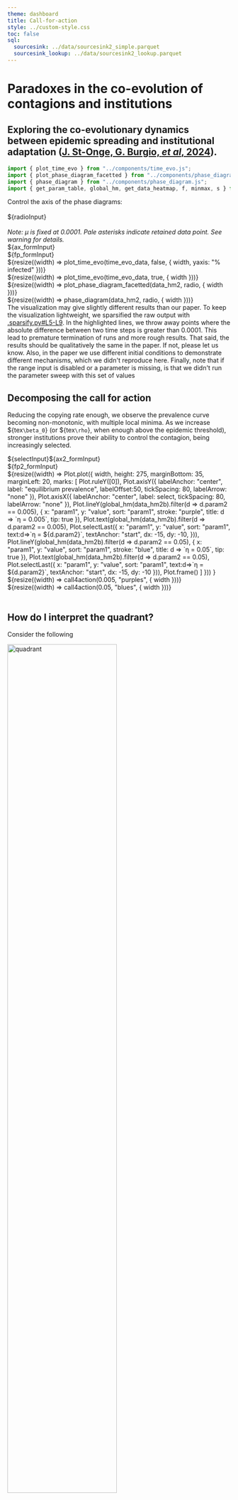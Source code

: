 ```yaml
---
theme: dashboard
title: Call-for-action
style: ../custom-style.css
toc: false
sql:
  sourcesink: ../data/sourcesink2_simple.parquet
  sourcesink_lookup: ../data/sourcesink2_lookup.parquet
---
```


# Paradoxes in the co-evolution of contagions and institutions
## Exploring the co-evolutionary dynamics between epidemic spreading and institutional adaptation ([J. St-Onge, G. Burgio, _et al_, 2024](https://arxiv.org/abs/2310.03672)).

<!-- DASHBOARD 1 -->

```js
import { plot_time_evo } from "../components/time_evo.js";
import { plot_phase_diagram_facetted } from "../components/phase_diagram_facetted.js";
import { phase_diagram } from "../components/phase_diagram.js";
import { get_param_table, global_hm, get_data_heatmap, f, minmax, s } from "../components/helpers.js";
```

<div>
  <div class="card">
    <div class="grid grid-cols-3">
      <div>Control the axis of the phase diagrams:<br><br>${radioInput}<br><br><i>Note: μ is fixed at 0.0001. Pale asterisks indicate retained data point. See warning for details. </i></div>
      <div>${ax_formInput}</div>
      <div>${fp_formInput}</div>
    </div>
    <div class="grid grid-cols-2">
      <div>${resize((width) => plot_time_evo(time_evo_data, false, { width,  yaxis: "% infected" }))}</div>
      <div>${resize((width) => plot_time_evo(time_evo_data, true, { width }))}</div>
    </div>
    <div class="grid grid-cols-3">
      <div class="grid-colspan-2">${resize((width) => plot_phase_diagram_facetted(data_hm2, radio, { width }))}</div>
      <div class="grid-colspan-1">${resize((width) => phase_diagram(data_hm2, radio, { width }))}</div>
    </div>
  </div>
</div>

<div class="warning" label="⚠️ Warning">The visualization may give slightly different results than our paper. To keep the visualization lightweight, we sparsified the raw output with  <a href="https://github.com/jstonge/hello-gmes/blob/main/.sparsify.py#L5-L9">.sparsify.py#L5-L9</a>. In the highlighted lines, we throw away points where the absolute difference between two time steps is greater than 0.0001. This lead to premature termination of runs and more rough results. That said, the results should be  qualitatively the same in the paper. If not, please let us know. Also, in the paper we use different initial conditions to demonstrate different mechanisms, which we didn't reproduce here. Finally, note that if the range input is disabled or a parameter is missing, is that we didn't run the parameter sweep with this set of values</div>

## Decomposing the call for action

Reducing the copying rate enough, we observe the prevalence curve becoming non-monotonic, with multiple local minima. As we increase ${tex`\beta_0`} (or ${tex`\rho`}, when enough above the epidemic threshold), stronger institutions prove their ability to control the contagion, being increasingly selected.

<div>
  <div>
  <div class="grid grid-cols-2">
    <div>${selectInput}${ax2_formInput}</div>
    <div>${fp2_formInput}</div>
    </div>
    <div class="grid grid-cols-3">
      <div>${resize((width) => 
        Plot.plot({
          width,
          height: 275,
          marginBottom: 35,
          marginLeft: 20,
          marks: [
            Plot.ruleY([0]),
            Plot.axisY({ labelAnchor: "center", label: "equilibrium prevalence", labelOffset:50, tickSpacing: 80, labelArrow: "none" }),
            Plot.axisX({ labelAnchor: "center", label: select, tickSpacing: 80, labelArrow: "none" }),
            Plot.lineY(global_hm(data_hm2b).filter(d => d.param2 == 0.005), {
              x: "param1", y: "value", sort: "param1", stroke: "purple", 
              title: d => `η = 0.005`, 
              tip: true 
            }),
            Plot.text(global_hm(data_hm2b).filter(d => d.param2 == 0.005), Plot.selectLast({
              x: "param1", y: "value", sort: "param1", text:d=>`η = ${d.param2}`,
              textAnchor: "start", dx: -15, dy: -10, 
            })),
            Plot.lineY(global_hm(data_hm2b).filter(d => d.param2 == 0.05), { 
              x: "param1", y: "value", sort: "param1", stroke: "blue", 
              title: d => `η = 0.05`, tip: true 
            }),
            Plot.text(global_hm(data_hm2b).filter(d => d.param2 == 0.05), Plot.selectLast({
              x: "param1", y: "value", sort: "param1", text:d=>`η = ${d.param2}`,
              textAnchor: "start", dx: -15, dy: -10
            })),
            Plot.frame()
          ]
        }))
      }</div>
      <div>${resize((width) => call4action(0.005, "purples", { width }))}</div>
      <div>${resize((width) => call4action(0.05, "blues", { width }))}</div>
    </div>
  </div>
  <br>
</div>

## How do I interpret the quadrant?

Consider the following

<img src="../assets/quadrant.png" alt="quadrant" style="width:70%">


- The upper left quadrant represents the time evolution of the average number of people infected by institution level. The dotted line is the global average, here converging to about 41% of people being infected.
- The upper right quadrant is the proportion of institutions of that strength. We see that 43.6% of institutions converged onto level two. Institutions weren't willing to pay the cost and invest stronger institutions than level4 in this case.
- The bottom left figure is basically the same plot than upper right, but this is a phase diagram to know how institutional proportional change as a function of relevant parameters in the model, here rho and beta. We can see the phenomenon of what we call **parameter localization**, where some institutional regimes take over part of the parameter space.
- Finally, bottom right figure is the equivalent for the upper left figure, i.e. the global average of infectedpeople over all regimes. This figure let us see how did the institutions perform for any combination of theparameter on the axes.

```js
function call4action(eta, scheme, {width = {}}) {
  return Plot.plot({
  height: 275,
  width,
  color: { type: "ordinal", scheme: scheme, range: [0.4, 1]},
  marginBottom: 35,
  marginLeft: 20,
  marks: [
    Plot.axisY({ labelAnchor: "center", label: null, tickSpacing: 80, labelArrow: "none" }),
    Plot.axisX({ labelAnchor: "center", label: select, tickSpacing: 80, labelArrow: "none" }),
    Plot.lineY(data_hm2b.filter(d => d.param2 == eta), {
      x: "param1", y: "value", sort: "param1", stroke: "L", 
      tip: true 
    }),
    Plot.lineY(global_hm(data_hm2b).filter(d => d.param2 == eta), {
      x: "param1", y: "value", sort: "param1", stroke: "black", 
      strokeDasharray: "5,3"
    }),
    Plot.frame(),
    Plot.text([`η = ${eta}`], {lineWidth: 30, frameAnchor: "middle", dy: -100, fontSize: 15})
  ]
})
}
```

<!-- IMPORT DATA -->

```js
// We first create a lookup table to map index to parameter name
const lookup2 = {}
lookup2['idx2name'] = {0: 'β', 1: 'ξ', 2: 'α', 3: 'γ', 4: 'ρ', 5: 'η', 6: 'b', 7: 'c'}
lookup2['name2idx'] = {'β': 0, 'ξ': 1, 'α': 2, 'γ': 3, 'ρ': 4, 'η': 5, 'b': 6, 'c': 7}
```

```js
const p2 = get_param_table(sourcesink2_lookup_map, lookup2)
const fy2 = "α"  // choose the facet variable
const fp2 = ["ξ", "α", "γ", "b", "c"]
const ax_vars2 = ["β", "ρ", "η"] // choose the x,y,z axis, i.e. params to vary
```

<!-- Load lookup to filter main data -->

```sql id=[...sourcesink2_lookup] 
SELECT param_str::STRING as name, row_id FROM sourcesink_lookup
```

```js
const sourcesink2_lookup_map = sourcesink2_lookup.reduce(function(map, obj) {
    map[obj.name] = obj.row_id;
    return map;
}, {})
```

```js
const param_str = `${f(ax_form['ax0'])}_${f(fp_form['fp0'])}_${f(fp_form['fp1'])}_${f(fp_form['fp2'])}_${f(ax_form['ax1'])}_${f(ax_form['ax2'])}_${f(fp_form['fp3'])}_${f(fp_form['fp4'])}_0.0001`
const chosen_row_id = sourcesink2_lookup_map[param_str]
```

<!-- filter data time evo plot  -->

```sql id=[...time_evo_data]
SELECT timestep::INT as timestep, L::INT as L, value, value_prop
FROM sourcesink
WHERE
row_id = ${chosen_row_id}
```

<!-- Load heatmap data -->

```sql id=[...phase_diagram_data]
WITH tmp as (
    SELECT row_id, L, MAX(timestep::INT) as timestep
    FROM sourcesink
    GROUP BY row_id, L
)
SELECT s.value, s.L::INT as L, s.value_prop, ss.param_str::STRING as name
FROM sourcesink s
JOIN tmp
ON s.row_id = tmp.row_id AND s.L = tmp.L AND s.timestep = tmp.timestep
JOIN sourcesink_lookup ss
ON s.row_id = ss.row_id
ORDER BY (s.row_id, s.L)
```

```js
// Heatmap-related data
const data_hm2 = get_data_heatmap(phase_diagram_data, lookup2, fp2, ax_vars2, radio, ax_form, fp_form)
const data_hm2b = get_data_heatmap(phase_diagram_data, lookup2, fp2, ax_vars2, radiob, ax2_form, fp2_form)
```


<!-- FORM-RELATED LOGIC -->

<!-- DASHBOARD 1 -->

```js
// We first need to specify x- and y-axis. Other inputs are conditional on them.
const radioInput = Inputs.form({
  x: Inputs.radio(ax_vars2, {label: "x-axis", value: ax_vars2[0]}),
  y: Inputs.radio(ax_vars2, {label: "y-axis", value: ax_vars2[1]})
})

const radio =  Generators.input(radioInput);

// p2: param table
const ax_formInput = Inputs.form({
  ax0: Inputs.range(p2[ax_vars2[0]]['minmax'], {step: p2[ax_vars2[0]]['s'], label: `${ax_vars2[0]} (Spreading rate)`, value: .16, width: 190}),
  ax1: Inputs.range(p2[ax_vars2[1]]['minmax'], {step: p2[ax_vars2[1]]['s'], label: `${ax_vars2[1]} (Between group spread)`, width: 190}),
  ax2: Inputs.range(p2[ax_vars2[2]]['minmax'], {step: p2[ax_vars2[2]]['s'], label: `${ax_vars2[2]} (Copying rate)`, width: 190})
})

const fp_formInput = Inputs.form({
  fp0: Inputs.range(p2[fp2[0]]['minmax'], {step: p2[fp2[0]]['s'], label: `${fp2[0]} (Simple-complex)`, value: p2[fp2[0]]['first_val'], width: 190}),
  fp1: Inputs.range(p2[fp2[1]]['minmax'], {step: p2[fp2[1]]['s'], label: `${fp2[1]} (Neg. benefits)`, value: p2[fp2[1]]['first_val'], width: 190}),
  fp2: Inputs.range(p2[fp2[2]]['minmax'], {step: p2[fp2[2]]['s'], label: `${fp2[2]} (Recovery rate)`, value: p2[fp2[2]]['first_val'], width: 190}),
  fp3: Inputs.range(p2[fp2[3]]['minmax'], {step: p2[fp2[3]]['s'], label: `${fp2[3]} (Group benefits)`, value: -1, width: 190}),
  fp4: Inputs.range(p2[fp2[4]]['minmax'], {step: p2[fp2[4]]['s'], label: `${fp2[4]} (Inst. Cost)`, value: p2[fp2[4]]['first_val'], width: 190})
})

const ax_form = Generators.input(ax_formInput)
const fp_form = Generators.input(fp_formInput)
```

<!-- DASHBOARD 2 -->

```js
const selectInput = Inputs.select(["ρ", "β"], {label: "x-axis", value: "β"})
const select = Generators.input(selectInput)

const ax2_formInput = Inputs.form({
  ax0: Inputs.range(p2[ax_vars2[0]]['minmax'], {step: p2[ax_vars2[0]]['s'], label: `${ax_vars2[0]} (Spreading rate)`, disabled: select == "ρ" ? false : true}),
  ax1: Inputs.range(p2[ax_vars2[1]]['minmax'], {step: p2[ax_vars2[1]]['s'], label: `${ax_vars2[1]}`, disabled: select == "ρ" ? true : false}),
  ax2: Inputs.range(p2[ax_vars2[2]]['minmax'], {step: p2[ax_vars2[2]]['s'], label: ax_vars2[2], disabled: true}),
})

const fp2_formInput = Inputs.form({
  fp0: Inputs.range(p2[fp2[0]]['minmax'], {step: p2[fp2[0]]['s'], label: fp2[0], value: p2[fp2[0]]['first_val'], disabled: true}),
  fp1: Inputs.range(p2[fp2[1]]['minmax'], {step: p2[fp2[1]]['s'], label: fp2[1], value: p2[fp2[1]['first_val']]['first_val'], disabled: true}),
  fp2: Inputs.range(p2[fp2[2]]['minmax'], {step: p2[fp2[2]]['s'], label: fp2[2], value: p2[fp2[2]]['first_val'], disabled: true}),
  fp3: Inputs.range(p2[fp2[3]]['minmax'], {step: p2[fp2[3]]['s'], label: fp2[3], value: -1}),
  fp4: Inputs.range(p2[fp2[4]]['minmax'], {step: p2[fp2[4]]['s'], label: fp2[4], value: p2[fp2[4]]['first_val'], disabled: true}),
})

const ax2_form = Generators.input(ax2_formInput)
const fp2_form = Generators.input(fp2_formInput)
```

```js
const radiob = { x: select, y: "η" }
```

<!-- DASHBOARD Call for action -->

```js
const ax3_formInput = Inputs.form({
  ax0: Inputs.range(p2[ax_vars2[0]]['minmax'], {step: p2[ax_vars2[0]]['s'], label: `${ax_vars2[0]} (Spreading rate)`}),
  ax1: Inputs.range(p2[ax_vars2[1]]['minmax'], {step: p2[ax_vars2[1]]['s'], label: `${ax_vars2[1]}`}),
  ax2: Inputs.range(p2[ax_vars2[2]]['minmax'], {step: p2[ax_vars2[2]]['s'], label: ax_vars2[2], disabled: true})
})

const fp3_formInput = Inputs.form({
  fp0: Inputs.range(p2[fp2[0]]['minmax'], {step: p2[fp2[0]]['s'], label: fp2[0], value: p2[fp2[0]]['first_val'], disabled: true}),
  fp1: Inputs.range(p2[fy2]['minmax'], {step: p2[fy2]['s'], label: fy2, value: p2[fy2]['first_val'], disabled: true}),
  fp2: Inputs.range(p2[fp2[2]]['minmax'], {step: p2[fp2[2]]['s'], label: fp2[2], value: p2[fp2[2]]['first_val'], disabled: true}),
  fp3: Inputs.range(p2[fp2[3]]['minmax'], {step: p2[fp2[3]]['s'], label: fp2[3], value: p2[fp2[3]]['first_val']}),
  fp4: Inputs.range(p2[fp2[4]]['minmax'], {step: p2[fp2[4]]['s'], label: fp2[4], value: p2[fp2[4]]['first_val'], disabled: true})
})

const ax3_form = Generators.input(ax3_formInput)
const fp3_form = Generators.input(fp3_formInput)
```

```js
const radioc = {x:"β", y: "η"}
```






<style>
.warning {
    display: block;  /* Ensures it behaves like a block element */
    width: 100%;     /* Makes it take the full width of the parent */
    max-width: 100vw; /* Prevents it from exceeding viewport width */
}
</style>